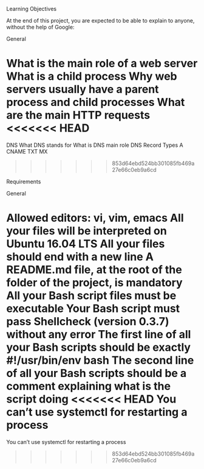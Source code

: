 Learning Objectives

At the end of this project, you are expected to be able to explain to anyone, without the help of Google:

General

What is the main role of a web server
What is a child process
Why web servers usually have a parent process and child processes
What are the main HTTP requests
<<<<<<< HEAD
=======
DNS
What DNS stands for
What is DNS main role
DNS Record Types
A
CNAME
TXT
MX
>>>>>>> 853d64ebd524bb301085fb469a27e66c0eb9a6cd

Requirements

General

Allowed editors: vi, vim, emacs
All your files will be interpreted on Ubuntu 16.04 LTS
All your files should end with a new line
A README.md file, at the root of the folder of the project, is mandatory
All your Bash script files must be executable
Your Bash script must pass Shellcheck (version 0.3.7) without any error
The first line of all your Bash scripts should be exactly #!/usr/bin/env bash
The second line of all your Bash scripts should be a comment explaining what is the script doing
<<<<<<< HEAD
You can’t use systemctl for restarting a process
=======
You can’t use systemctl for restarting a process
>>>>>>> 853d64ebd524bb301085fb469a27e66c0eb9a6cd
